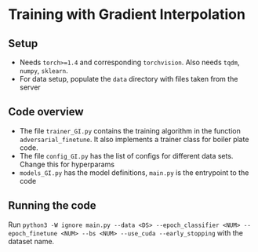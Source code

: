 # Training with Gradient Interpolation

## Setup
* Needs `torch>=1.4` and corresponding `torchvision`. Also needs `tqdm`, `numpy`, `sklearn`. 
* For data setup, populate the `data` directory with files taken from the server

## Code overview
* The file `trainer_GI.py` contains the training algorithm in the function `adversarial_finetune`. It also implements a trainer class for boiler plate code.
* The file `config_GI.py` has the list of configs for different data sets. Change this for hyperparams
* `models_GI.py` has the model definitions, `main.py` is the entrypoint to the code

## Running the code
Run `python3 -W ignore main.py --data <DS> --epoch_classifier <NUM> --epoch_finetune <NUM> --bs <NUM> --use_cuda --early_stopping` with the dataset name. 